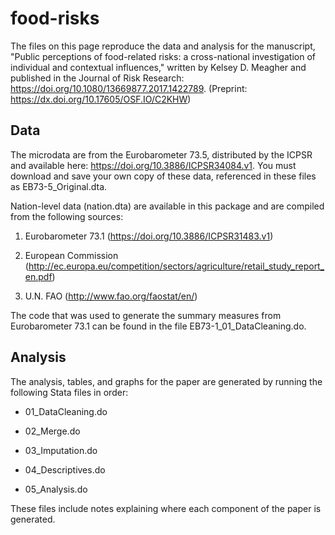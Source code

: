 # food-risks

The files on this page reproduce the data and analysis for the manuscript, "Public perceptions of food-related risks: a cross-national investigation of individual and contextual influences," written by Kelsey D. Meagher and published in the Journal of Risk Research: https://doi.org/10.1080/13669877.2017.1422789. (Preprint: https://dx.doi.org/10.17605/OSF.IO/C2KHW)

## Data

The microdata are from the Eurobarometer 73.5, distributed by the ICPSR and available here: https://doi.org/10.3886/ICPSR34084.v1. You must download and save your own copy of these data, referenced in these files as EB73-5_Original.dta.

Nation-level data (nation.dta) are available in this package and are compiled from the following sources:

1. Eurobarometer 73.1 (https://doi.org/10.3886/ICPSR31483.v1)

2. European Commission (http://ec.europa.eu/competition/sectors/agriculture/retail_study_report_en.pdf)

3. U.N. FAO (http://www.fao.org/faostat/en/)

The code that was used to generate the summary measures from Eurobarometer 73.1 can be found in the file EB73-1_01_DataCleaning.do.

## Analysis

The analysis, tables, and graphs for the paper are generated by running the following Stata files in order:

- 01_DataCleaning.do

- 02_Merge.do

- 03_Imputation.do

- 04_Descriptives.do

- 05_Analysis.do

These files include notes explaining where each component of the paper is generated.
